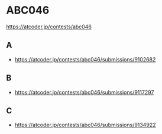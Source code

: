 # ABC046

https://atcoder.jp/contests/abc046

## A

- https://atcoder.jp/contests/abc046/submissions/9102682

## B

- https://atcoder.jp/contests/abc046/submissions/9117297

## C

- https://atcoder.jp/contests/abc046/submissions/9134922
